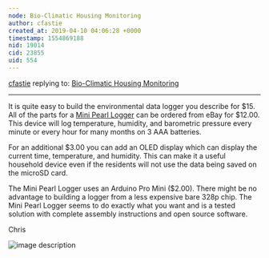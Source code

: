 ```yaml
---
node: Bio-Climatic Housing Monitoring
author: cfastie
created_at: 2019-04-10 04:06:28 +0000
timestamp: 1554869188
nid: 19014
cid: 23855
uid: 554
---
```




[cfastie](../profile/cfastie) replying to: [Bio-Climatic Housing Monitoring](../notes/dbsnp/04-09-2019/bio-climatic-housing-monitoring)

----
It is quite easy to build the environmental data logger you describe for $15. All of the parts for a [Mini Pearl Logger](https://publiclab.org/wiki/mini-pearl-logger) can be ordered from eBay for $12.00. This device will log temperature, humidity, and barometric pressure every minute or every hour for many months on 3 AAA batteries. 

For an additional $3.00 you can add an OLED display which can display the current time, temperature, and humidity. This can make it a useful household device even if the residents will not use the data being saved on the microSD card. 

The Mini Pearl Logger uses an Arduino Pro Mini ($2.00). There might be no advantage to building a logger from a less expensive bare 328p chip. The Mini Pearl Logger seems to do exactly what you want and is a tested solution with complete assembly instructions and open source software.

Chris

![image description][1]

  [1]: /i/31362.jpg "miniPearl_20180226-2688a.jpg"